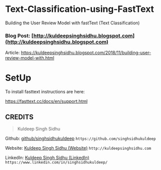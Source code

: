 # Text-Classification-using-FastText

Building the User Review Model with fastText (Text Classification)

### Blog Post: [http://kuldeepsinghsidhu.blogspot.com](http://kuldeepsinghsidhu.blogspot.com)

Article: https://kuldeepsinghsidhu.blogspot.com/2018/11/building-user-review-model-with.html

# SetUp

To install fasttext instructions are here:

https://fasttext.cc/docs/en/support.html

## CREDITS

>Kuldeep Singh Sidhu

Github: [github/singhsidhukuldeep](https://github.com/singhsidhukuldeep)
`https://github.com/singhsidhukuldeep`

Website: [Kuldeep Singh Sidhu (Website)](http://kuldeepsinghsidhu.com)
`http://kuldeepsinghsidhu.com`

LinkedIn: [Kuldeep Singh Sidhu (LinkedIn)](https://www.linkedin.com/in/singhsidhukuldeep/)
`https://www.linkedin.com/in/singhsidhukuldeep/`